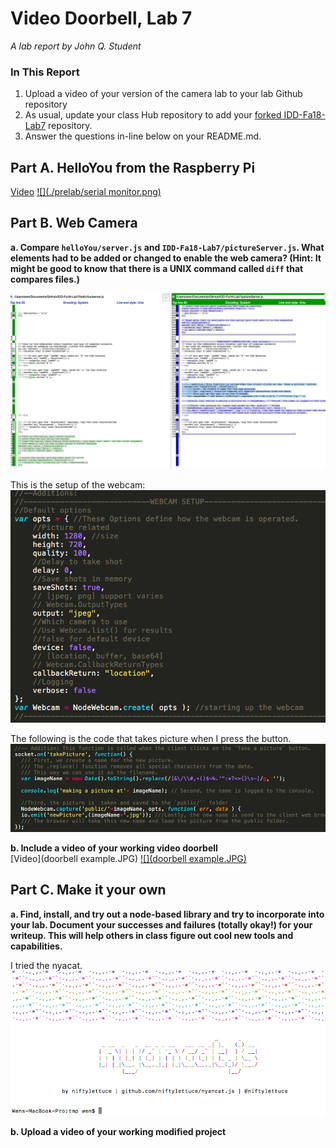 # Video Doorbell, Lab 7

*A lab report by John Q. Student*

### In This Report

1. Upload a video of your version of the camera lab to your lab Github repository
1. As usual, update your class Hub repository to add your [forked IDD-Fa18-Lab7](/FAR-Lab/IDD-Fa18-Lab7) repository.
1. Answer the questions in-line below on your README.md.

## Part A. HelloYou from the Raspberry Pi

[Video](https://youtu.be/me-7qpGVxWo)
[![](./prelab/serial monitor.png)](https://youtu.be/me-7qpGVxWo)


## Part B. Web Camera

**a. Compare `helloYou/server.js` and `IDD-Fa18-Lab7/pictureServer.js`. What elements had to be added or changed to enable the web camera? (Hint: It might be good to know that there is a UNIX command called `diff` that compares files.)**

![](diff.png)

This is the setup of the webcam: 
![](webcam_setup.png)


The following is the code that takes picture when I press the button. 
![](camera_code.png)

**b. Include a video of your working video doorbell**
<br>
[Video](doorbell example.JPG)
[![](doorbell example.JPG)](https://www.youtube.com/watch?v=w1Jryqgt8Us)

## Part C. Make it your own

**a. Find, install, and try out a node-based library and try to incorporate into your lab. Document your successes and failures (totally okay!) for your writeup. This will help others in class figure out cool new tools and capabilities.**

I tried the nyacat. 
![](nyancat.png)


**b. Upload a video of your working modified project**
